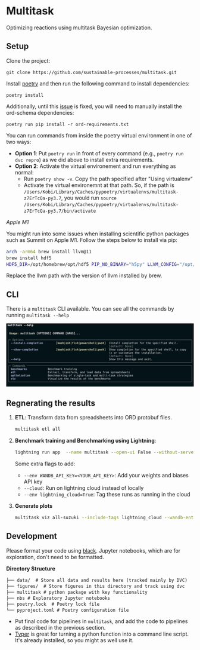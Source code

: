 # Multitask 

Optimizing reactions using multitask Bayesian optimization.

## Setup

Clone the project:

    git clone https://github.com/sustainable-processes/multitask.git

Install [poetry](https://python-poetry.org/docs/) and then run the following command to install dependencies:

    poetry install

Additionally, until this [issue](https://github.com/open-reaction-database/ord-schema/issues/600) is fixed, you will need to manually install the ord-schema dependencies:
    
    poetry run pip install -r ord-requirements.txt

You can run commands from inside the poetry virtual environment in one of two ways:

  - **Option 1**: Put `poetry run` in front of every command (e.g., `poetry run dvc repro`) as we did above to install extra requirements.
  - **Option 2**: Activate the virtual environement and run everything as normal:
      - Run `poetry show -v`. Copy the path specified after "Using virtualenv"
      - Activate the virtual environemnt at that path. So, if the path is `/Users/Kobi/Library/Caches/pypoetry/virtualenvs/multitask-z7ErTcQa-py3.7`, you would run `source /Users/Kobi/Library/Caches/pypoetry/virtualenvs/multitask-z7ErTcQa-py3.7/bin/activate`
  

_Apple M1_

You might run into some issues when installing scientific python packages such as Summit on Apple M1. Follow the steps below to install via pip:

```bash
arch -arm64 brew install llvm@11 
brew install hdf5
HDF5_DIR=/opt/homebrew/opt/hdf5 PIP_NO_BINARY="h5py" LLVM_CONFIG="/opt/homebrew/Cellar/llvm@11/11.1.0_3/bin/llvm-config" arch -arm64 poetry install
```
Replace the llvm path with the version of llvm installed by brew.

## CLI

There is a `multitask` CLI available. You can see all the commands by running `multitask --help`

![cli](figures/cli.png)

## Regnerating the results



1. **ETL**: Transform data from spreadsheets into ORD protobuf files.

    ```bash
    multitask etl all
    ```
2. **Benchmark training and Benchmarking using Lightning**:

    ```bash
    lightning run app  --name multitask --open-ui False --without-server lightning_study.py
    ```
    Some extra flags to add:
    - `--env WANDB_API_KEY=<YOUR_API_KEY>`: Add your weights and biases API key
    - `--cloud`: Run on lightning cloud instead of locally
    - `--env lightning_cloud=True`: Tag these runs as running in the cloud

3. **Generate plots**

    ```bash
    multitask viz all-suzuki --include-tags lightning_cloud --wandb-entity "ceb-sre" 
    ```
    

## Development

Please format your code using [black](https://github.com/psf/black). Jupyter notebooks, which are for exploration, don't need to be formatted.

**Directory Structure**
```
├── data/  # Store all data and results here (tracked mainly by DVC)
├── figures/  # Store figures in this directory and track using dvc
├── multitask # python package with key functionality
├── nbs # Exploratory Jupyter notebooks
├── poetry.lock  # Poetry lock file
└── pyproject.toml # Poetry configuration file
```
* Put final code for pipelines in `multitask`, and add the code to pipelines as described in the previous section.
* [Typer](https://typer.tiangolo.com/tutorial/first-steps/) is great for turning a python function into a command line script. It's already installed, so you might as well use it.



